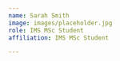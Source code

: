 ```yaml
---
name: Sarah Smith
image: images/placeholder.jpg
role: IMS MSc Student
affiliation: IMS MSc Student

---
```


